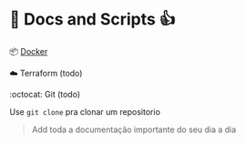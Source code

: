# :open_book: Docs and Scripts :+1:

:package: [Docker](Docker.md)

:cloud: Terraform (todo)

:octocat: Git (todo)

Use `git clone` pra clonar um repositorio

> Add toda a documentação importante do seu dia a dia
